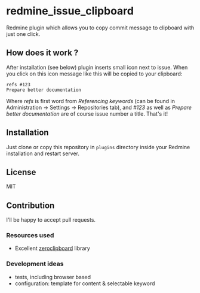 # redmine_issue_clipboard

Redmine plugin which allows you to copy commit message to clipboard with just one click. 

## How does it work ?

After installation (see below) plugin inserts small icon next to issue. When you click on this icon message like this will be copied
to your clipboard:

```
refs #123
Prepare better documentation
```

Where *refs* is first word from *Referencing keywords* (can be found in Administration -> Settings -> Repositories tab),
and *#123* as well as *Prepare better documentation* are of course issue number a title. That's it! 

## Installation

Just clone or copy this repository in `plugins` directory inside your Redmine installation and restart server. 

## License

MIT

## Contribution

I'll be happy to accept pull requests.

### Resources used

* Excellent [zeroclipboard](https://github.com/zeroclipboard/zeroclipboard) library

### Development ideas
* tests, including browser based
* configuration: template for content & selectable keyword
